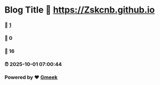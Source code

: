 # Blog Title :link: https://Zskcnb.github.io 
### :page_facing_up: [1](https://Zskcnb.github.io/tag.html) 
### :speech_balloon: 0 
### :hibiscus: 16 
### :alarm_clock: 2025-10-01 07:00:44 
### Powered by :heart: [Gmeek](https://github.com/Meekdai/Gmeek)
